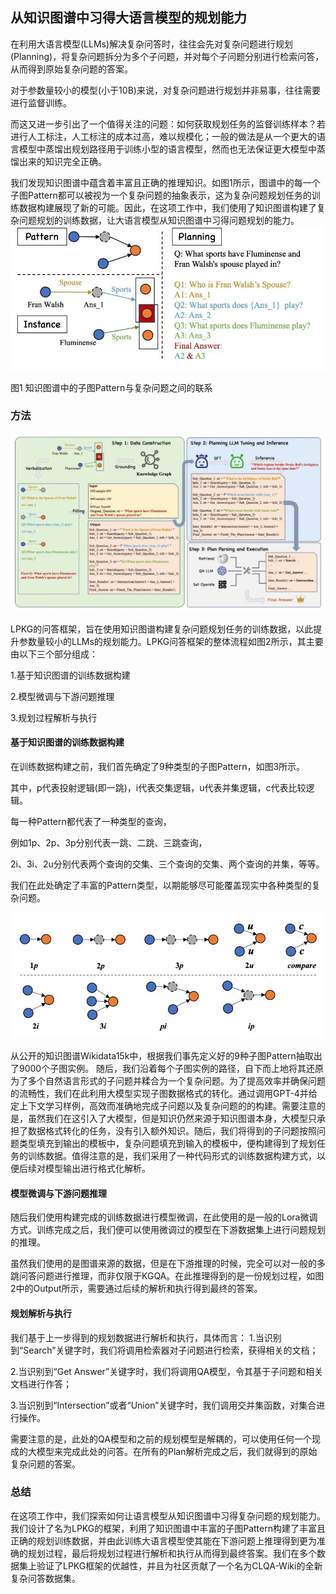 ## 从知识图谱中习得大语言模型的规划能力

在利用大语言模型(LLMs)解决复杂问答时，往往会先对复杂问题进行规划(Planning)，将复杂问题拆分为多个子问题，并对每个子问题分别进行检索问答，从而得到原始复杂问题的答案。

对于参数量较小的模型(小于10B)来说，对复杂问题进行规划并非易事，往往需要进行监督训练。

而这又进一步引出了一个值得关注的问题：如何获取规划任务的监督训练样本？若进行人工标注，人工标注的成本过高，难以规模化；一般的做法是从一个更大的语言模型中蒸馏出规划路径用于训练小型的语言模型，然而也无法保证更大模型中蒸馏出来的知识完全正确。

我们发现知识图谱中蕴含着丰富且正确的推理知识。如图1所示，图谱中的每一个子图Pattern都可以被视为一个复杂问题的抽象表示，这为复杂问题规划任务的训练数据构建展现了新的可能。因此，在这项工作中，我们使用了知识图谱构建了复杂问题规划的训练数据，让大语言模型从知识图谱中习得问题规划的能力。
![](./从知识图谱中习得大语言模型的规划能力/LLM_Planning.jpeg)

图1 知识图谱中的子图Pattern与复杂问题之间的联系

### 方法

![](./从知识图谱中习得大语言模型的规划能力/LPKG问答框架.jpeg)

LPKG的问答框架，旨在使用知识图谱构建复杂问题规划任务的训练数据，以此提升参数量较小的LLMs的规划能力。LPKG问答框架的整体流程如图2所示，其主要由以下三个部分组成：

1.基于知识图谱的训练数据构建

2.模型微调与下游问题推理

3.规划过程解析与执行

#### 基于知识图谱的训练数据构建

在训练数据构建之前，我们首先确定了9种类型的子图Pattern，如图3所示。

其中，p代表投射逻辑(即一跳)，i代表交集逻辑，u代表并集逻辑，c代表比较逻辑。

每一种Pattern都代表了一种类型的查询，

例如1p、2p、3p分别代表一跳、二跳、三跳查询，

2i、3i、2u分别代表两个查询的交集、三个查询的交集、两个查询的并集，等等。

我们在此处确定了丰富的Pattern类型，以期能够尽可能覆盖现实中各种类型的复杂问题。

![](./从知识图谱中习得大语言模型的规划能力/基本子图Pattern.jpeg)

从公开的知识图谱Wikidata15k中，根据我们事先定义好的9种子图Pattern抽取出了9000个子图实例。
随后，我们沿着每个子图实例的路径，自下而上地将其还原为了多个自然语言形式的子问题并糅合为一个复杂问题。为了提高效率并确保问题的流畅性，我们在此利用大模型实现子图数据格式的转化。通过调用GPT-4并给定上下文学习样例，高效而准确地完成子问题以及复杂问题的的构建。需要注意的是，虽然我们在这引入了大模型，但是知识仍然来源于知识图谱本身，大模型只承担了数据格式转化的任务，没有引入额外知识。随后，我们将得到的子问题按照问题类型填充到输出的模板中，复杂问题填充到输入的模板中，便构建得到了规划任务的训练数据。值得注意的是，我们采用了一种代码形式的训练数据构建方式，以便后续对模型输出进行格式化解析。

#### 模型微调与下游问题推理

随后我们使用构建完成的训练数据进行模型微调，在此使用的是一般的Lora微调方式。训练完成之后，我们便可以使用微调过的模型在下游数据集上进行问题规划的推理。

虽然我们使用的是图谱来源的数据，但是在下游推理的时候，完全可以对一般的多跳问答问题进行推理，而非仅限于KGQA。在此推理得到的是一份规划过程，如图2中的Output所示，需要通过后续的解析和执行得到最终的答案。


#### 规划解析与执行

我们基于上一步得到的规划数据进行解析和执行，具体而言：
1.当识别到“Search”关键字时，我们将调用检索器对子问题进行检索，获得相关的文档；

2.当识别到“Get Answer”关键字时，我们将调用QA模型，令其基于子问题和相关文档进行作答；

3.当识别到“Intersection”或者“Union”关键字时，我们调用交并集函数，对集合进行操作。

需要注意的是，此处的QA模型和之前的规划模型是解耦的，可以使用任何一个现成的大模型来完成此处的问答。在所有的Plan解析完成之后，我们就得到的原始复杂问题的答案。

### 总结

在这项工作中，我们探索如何让语言模型从知识图谱中习得复杂问题的规划能力。我们设计了名为LPKG的框架，利用了知识图谱中丰富的子图Pattern构建了丰富且正确的规划训练数据，并由此训练大语言模型使其能在下游问题上推理得到更为准确的规划过程，最后将规划过程进行解析和执行从而得到最终答案。我们在多个数据集上验证了LPKG框架的优越性，并且为社区贡献了一个名为CLQA-Wiki的全新复杂问答数据集。